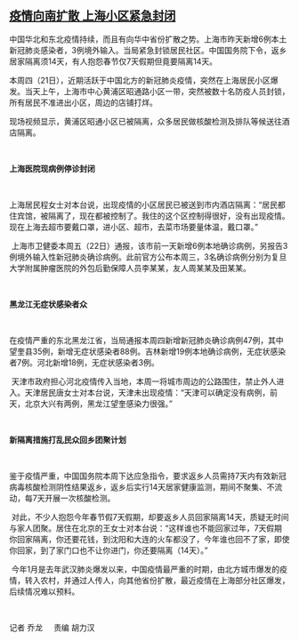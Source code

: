 <!--1611305531000-->
[疫情向南扩散   上海小区紧急封闭](https://www.rfa.org/mandarin/yataibaodao/huanjing/ql-01222021035203.html)
------

<p><span style="font-weight: 400;">中国华北和东北疫情持续，而且有向华中省份扩散之势。上海市昨天新增</span><span style="font-weight: 400;">6</span><span style="font-weight: 400;">例本土新冠肺炎感染者，</span><span style="font-weight: 400;">3</span><span style="font-weight: 400;">例境外输入。当局紧急封锁居民社区。中国国务院下令，返乡居家隔离须</span><span style="font-weight: 400;">14</span><span style="font-weight: 400;">天，有人抱怨春节仅</span><span style="font-weight: 400;">7</span><span style="font-weight: 400;">天假期但竟要隔离</span><span style="font-weight: 400;">14</span><span style="font-weight: 400;">天。</span><span style="font-weight: 400;"> </span></p><p><span style="font-weight: 400;">本周四（</span><span style="font-weight: 400;">21</span><span style="font-weight: 400;">日），近期活跃于中国北方的新冠肺炎疫情，突然在上海居民小区爆发。当天上午，上海市中心黄浦区昭通路小区一带，突然被数十名防疫人员封锁，所有居民不准进出小区，周边的店铺打烊。</span><span style="font-weight: 400;"> </span></p><p><span style="font-weight: 400;">现场视频显示，黄浦区昭通小区已被隔离，众多居民做核酸检测及排队等候送往酒店隔离。</span></p><p><span style="font-weight: 400;"> </span></p><p><b>上海医院现病例停诊封闭</b></p><p><span style="font-weight: 400;"> </span></p><p><span style="font-weight: 400;">上海居民程女士对本台说，出现疫情的小区居民已被送到市内酒店隔离：</span><span style="font-weight: 400;">“</span><span style="font-weight: 400;">居民都住宾馆，被隔离了，现在都被控制了。我住的这个区控制得很好，没有出现疫情。现在上海去超市要戴口罩，进小区、超市，去菜市场要量体温，戴口罩。</span><span style="font-weight: 400;">”</span></p><p><span style="font-weight: 400;"> </span><span style="font-weight: 400;"></span><span style="font-weight: 400;">上海市卫健委本周五（</span><span style="font-weight: 400;">22</span><span style="font-weight: 400;">日）通报，该市前一天新增</span><span style="font-weight: 400;">6</span><span style="font-weight: 400;">例本地确诊病例，另报告</span><span style="font-weight: 400;">3</span><span style="font-weight: 400;">例境外输入性新冠肺炎确诊病例。此前官方公布本周三，</span><span style="font-weight: 400;">3</span><span style="font-weight: 400;">名确诊病例分别为复旦大学附属肿瘤医院的外包后勤保障人员李某某，友人周某某及田某某。</span></p><p><span style="font-weight: 400;"> </span></p><p><b>黑龙江无症状感染者众</b></p><p><span style="font-weight: 400;"> </span></p><p><span style="font-weight: 400;">在疫情严重的东北黑龙江省，当局通报本周四新增新冠肺炎确诊病例</span><span style="font-weight: 400;">47</span><span style="font-weight: 400;">例，其中望奎县</span><span style="font-weight: 400;">35</span><span style="font-weight: 400;">例，新增无症状感染者</span><span style="font-weight: 400;">88</span><span style="font-weight: 400;">例。吉林新增</span><span style="font-weight: 400;">19</span><span style="font-weight: 400;">例本地确诊病例，无症状感染者</span><span style="font-weight: 400;">7</span><span style="font-weight: 400;">例。河北新增</span><span style="font-weight: 400;">18</span><span style="font-weight: 400;">例，无症状感染者</span><span style="font-weight: 400;">3</span><span style="font-weight: 400;">例。</span></p><p><span style="font-weight: 400;"> </span><span style="font-weight: 400;">天津市政府担心河北疫情传入当地，本周一将城市周边的公路围住，禁止外人进入。天津居民唐女士对本台说，天津未出现疫情：</span><span style="font-weight: 400;">“</span><span style="font-weight: 400;">天津可以确定没有病例，前天，北京大兴有两例，黑龙江望奎感染力很强。</span><span style="font-weight: 400;">”</span></p><p><span style="font-weight: 400;"> </span></p><p><b>新隔离措施打乱民众回乡团聚计划</b></p><p><span style="font-weight: 400;"> </span></p><p><span style="font-weight: 400;">鉴于疫情严重，中国国务院本周下达应急指令，要求返乡人员需持</span><span style="font-weight: 400;">7</span><span style="font-weight: 400;">天内有效新冠病毒核酸检测阴性结果返乡，返乡后实行</span><span style="font-weight: 400;">14</span><span style="font-weight: 400;">天居家健康监测，期间不聚集、不流动，每</span><span style="font-weight: 400;">7</span><span style="font-weight: 400;">天开展一次核酸检测。</span></p><p><span style="font-weight: 400;"> </span><span style="font-weight: 400;">对此，不少人抱怨今年春节假</span><span style="font-weight: 400;">7</span><span style="font-weight: 400;">天假期，却要返乡人员回家隔离</span><span style="font-weight: 400;">14</span><span style="font-weight: 400;">天，质疑无时间与家人团聚。居住在北京的王女士对本台说：</span><span style="font-weight: 400;">“</span><span style="font-weight: 400;">这样谁也不能回家过年，</span><span style="font-weight: 400;">7</span><span style="font-weight: 400;">天假期你回家隔离，你还要花钱，到沈阳和大连的火车都没了，今年谁也回不了家，即使你回家，到了家门口也不让你进门，你还要隔离（</span><span style="font-weight: 400;">14</span><span style="font-weight: 400;">天）。</span><span style="font-weight: 400;">”</span></p><p><span style="font-weight: 400;"> </span><span style="font-weight: 400;">今年</span><span style="font-weight: 400;">1</span><span style="font-weight: 400;">月是去年武汉肺炎爆发以来，中国疫情最严重的时期，由北方城市爆发的疫情，转入农村，并通过人传人，向其他省份扩散，最近疫情在上海部分社区爆发，后续情况难以预料。</span></p><p><span style="font-weight: 400;"> </span></p><p><span style="font-weight: 400;">记者 乔龙</span><span style="font-weight: 400;">     </span><span style="font-weight: 400;">责编 胡力汉</span></p><p><span style="font-weight: 400;"> </span></p><p><span style="font-weight: 400;"> </span></p>
